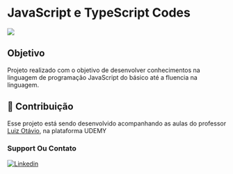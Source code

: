 # JavaScript e TypeScript Codes 

<img src="https://i.pinimg.com/564x/71/ee/32/71ee32577432648f9e45fbd63b2cf261.jpg">

## Objetivo
Projeto realizado com o objetivo de desenvolver conhecimentos na linguagem de programação JavaScript do básico até a fluencia na linguagem.

## 🤝 Contribuição

Esse projeto está sendo desenvolvido acompanhando as aulas do professor <a href="https://github.com/luizomf">Luiz Otávio</a>, na plataforma UDEMY



### Support Ou Contato

[![Linkedin](https://img.shields.io/badge/LinkedIn-0077B5?style=for-the-badge&logo=linkedin&logoColor=white)](https://github.com/FelipeMatthew)
